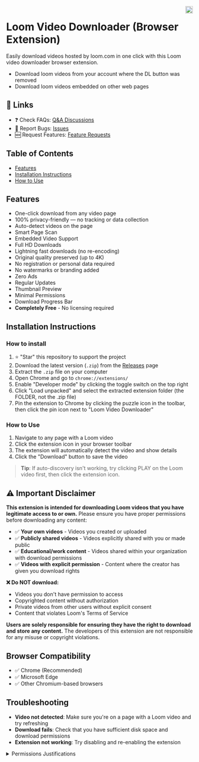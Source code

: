 <img align="right" src="https://visitor-badge.laobi.icu/badge?page_id=platima.loomdownloader" height="20" />

# Loom Video Downloader (Browser Extension)

Easily download videos hosted by loom.com in one click with this Loom video downloader browser extension.

- Download loom videos from your account where the DL button was removed
- Download loom videos embedded on other web pages

## 🔗 Links

- ❓ Check FAQs: [Q&A Discussions](https://github.com/platima/loom-video-downloader-unlocked/discussions/categories/q-a)
- 🐛 Report Bugs: [Issues](https://github.com/platima/loom-video-downloader-unlocked/issues)
- 🆕 Request Features: [Feature Requests](https://github.com/platima/loom-video-downloader-unlocked/issues)

## Table of Contents
- [Features](#features)
- [Installation Instructions](#installation-instructions)
- [How to Use](#how-to-use)

## Features

- One-click download from any video page
- 100% privacy-friendly — no tracking or data collection
- Auto-detect videos on the page
- Smart Page Scan
- Embedded Video Support
- Full HD Downloads
- Lightning fast downloads (no re-encoding)
- Original quality preserved (up to 4K)
- No registration or personal data required
- No watermarks or branding added
- Zero Ads
- Regular Updates
- Thumbnail Preview
- Minimal Permissions
- Download Progress Bar
- **Completely Free** - No licensing required

## Installation Instructions

### How to install

1. ⭐ "Star" this repository to support the project
2. Download the latest version (`.zip`) from the [Releases](https://github.com/platima/loom-video-downloader-unlocked/releases) page
3. Extract the `.zip` file on your computer
4. Open Chrome and go to `chrome://extensions/`
5. Enable "Developer mode" by clicking the toggle switch on the top right
6. Click "Load unpacked" and select the extracted extension folder (the FOLDER, not the .zip file)
7. Pin the extension to Chrome by clicking the puzzle icon in the toolbar, then click the pin icon next to "Loom Video Downloader"

### How to Use

1. Navigate to any page with a Loom video
2. Click the extension icon in your browser toolbar
3. The extension will automatically detect the video and show details
4. Click the "Download" button to save the video

> **Tip**: If auto-discovery isn't working, try clicking PLAY on the Loom video first, then click the extension icon.

## ⚠️ Important Disclaimer

**This extension is intended for downloading Loom videos that you have legitimate access to or own.** Please ensure you have proper permissions before downloading any content:

- ✅ **Your own videos** - Videos you created or uploaded
- ✅ **Publicly shared videos** - Videos explicitly shared with you or made public
- ✅ **Educational/work content** - Videos shared within your organization with download permissions
- ✅ **Videos with explicit permission** - Content where the creator has given you download rights

**❌ Do NOT download:**
- Videos you don't have permission to access
- Copyrighted content without authorization
- Private videos from other users without explicit consent
- Content that violates Loom's Terms of Service

**Users are solely responsible for ensuring they have the right to download and store any content.** The developers of this extension are not responsible for any misuse or copyright violations.

## Browser Compatibility

- ✅ Chrome (Recommended)
- ✅ Microsoft Edge
- ✅ Other Chromium-based browsers

## Troubleshooting

- **Video not detected**: Make sure you're on a page with a Loom video and try refreshing
- **Download fails**: Check that you have sufficient disk space and download permissions
- **Extension not working**: Try disabling and re-enabling the extension

<details>
  <summary>Permissions Justifications</summary>
  
### Single purpose description  
This extension allows users to download Loom videos directly from the Loom website to their local computer with a single click, making it easy to save and access videos offline.

### downloads justification  
The "downloads" permission is required to save Loom videos from the web directly to the user's computer. Without this, the extension would not be able to transfer video files to the user's local storage.

### activeTab justification  
The "activeTab" permission is necessary to interact with the Loom website that the user is currently viewing. It enables the extension to detect and download videos only when the user activates the extension on an appropriate tab.

### storage justification  
The "storage" permission is used to save user preferences and extension settings locally. This ensures a smooth and personalized user experience each time the extension is used.

### notifications justification  
The "notifications" permission is used to inform users when a video download has started, completed, or if there is an error during the process. This keeps users updated about the status of their downloads.

### contextMenus justification  
The "contextMenus" permission allows the extension to add options to the right-click menu, making it more convenient for users to download Loom videos directly from the context menu without having to use the main extension popup.

### clipboardRead justification  
The "clipboardRead" permission may be used to allow users to quickly paste Loom video URLs from their clipboard into the extension for downloading, streamlining the user workflow.

### tabs justification  
The "tabs" permission is required to access information about the user's open tabs, such as the current URL, to ensure the extension only operates on Loom video pages and manages downloads efficiently.

### scripting justification  
The "scripting" permission allows the extension to execute scripts on Loom pages to detect video elements and facilitate the download functionality.

### offscreen justification  
The "offscreen" permission is used to process video files in the background, ensuring that downloads can be completed smoothly without interrupting the user's browsing experience.

### cookies justification  
The "cookies" permission may be required to access authentication cookies for Loom, ensuring the extension can download videos that may require the user to be logged in.

### webNavigation justification  
The "webNavigation" permission helps the extension monitor navigation to Loom video pages, enabling it to offer download functionality only when appropriate.

### Host permission justification
Host permissions are requested for loom.com and its subdomains to enable the extension to detect and download Loom videos directly from the Loom website. No other hosts are accessed.

### Remote code justification  
No, this extension does not use remote code. All code is packaged within the extension and does not execute any external scripts or resources.

</details>